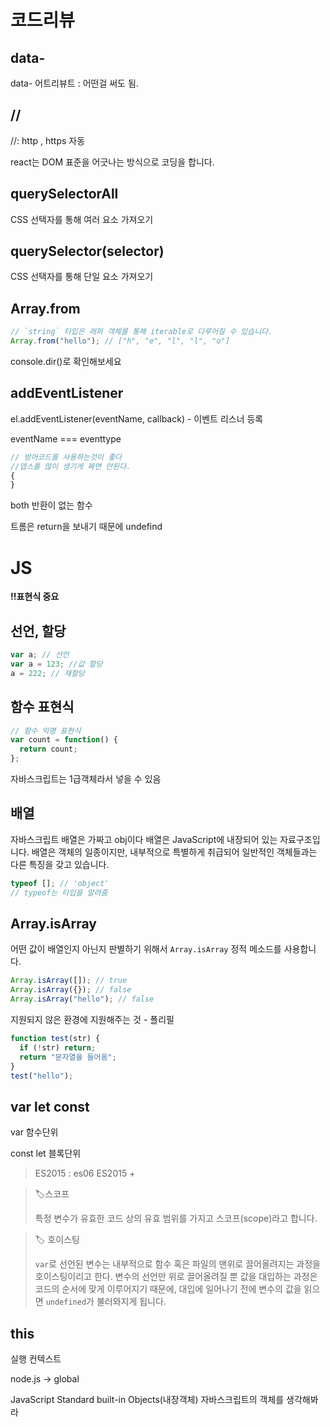 # 코드리뷰

## data-

data- 어트리뷰트 : 어떤걸 써도 됨.

## //

//: http , https 자동

react는 DOM 표준을 어긋나는 방식으로 코딩을 합니다.

## querySelectorAll

CSS 선택자를 통해 여러 요소 가져오기

## querySelector(selector)

CSS 선택자를 통해 단일 요소 가져오기

## Array.from

```js
// `string` 타입은 래퍼 객체를 통해 iterable로 다루어질 수 있습니다.
Array.from("hello"); // ["h", "e", "l", "l", "o"]
```

console.dir()로 확인해보세요

## addEventListener

el.addEventListener(eventName, callback) - 이벤트 리스너 등록

eventName === eventtype

```js
// 방어코드를 사용하는것이 좋다
//뎁스를 많이 생기게 짜면 안된다.
{
}
```

both 반환이 없는 함수

트롬은 return을 보내기 때문에 undefind

# JS

**!!표현식 중요**

## 선언, 할당

```js
var a; // 선언
var a = 123; //값 할당
a = 222; // 재할당
```

## 함수 표현식

```js
// 함수 익명 표현식
var count = function() {
  return count;
};
```

자바스크립트는 1급객체라서 넣을 수 있음

## 배열

자바스크립트 배열은 가짜고 obj이다
배열은 JavaScript에 내장되어 있는 자료구조입니다. 배열은 객체의 일종이지만, 내부적으로 특별하게 취급되어 일반적인 객체들과는 다른 특징을 갖고 있습니다.

```js
typeof []; // 'object'
// typeof는 타입을 알려줌
```

## Array.isArray

어떤 값이 배열인지 아닌지 판별하기 위해서 `Array.isArray` 정적 메소드를 사용합니다.

```js
Array.isArray([]); // true
Array.isArray({}); // false
Array.isArray("hello"); // false
```

지원되지 않은 환경에 지원해주는 것 - 폴리필

```js
function test(str) {
  if (!str) return;
  return "문자열을 들어옴";
}
test("hello");
```

## var let const

var
함수단위

const let
블록단위

> ES2015 : es06
> ES2015 +

> 🏷스코프
>
> 특정 변수가 유효한 코드 상의 유효 범위를 가지고 스코프(scope)라고 합니다.

> 🏷 호이스팅
>
> `var`로 선언된 변수는 내부적으로 함수 혹은 파일의 맨위로 끌어올려지는 과정을 호이스팅이리고 한다. 변수의 선언만 위로 끌어올려질 뿐 값을 대입하는 과정은 코드의 순서에 맞게 이루어지기 때문에, 대입에 일어나기 전에 변수의 값을 읽으면 `undefined`가 불러와지게 됩니다.

## this

실행 컨텍스트

node.js -> global

JavaScript Standard built-in Objects(내장객체)
자바스크립트의 객체를 생각해봐라
